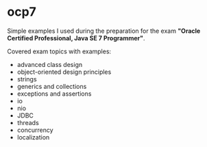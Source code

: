 # ocp7

Simple examples I used during the preparation for the exam **"Oracle Certified Professional, Java SE 7 Programmer"**.


Covered exam topics with examples:
* advanced class design
* object-oriented design principles
* strings
* generics and collections
* exceptions and assertions
* io
* nio
* JDBC
* threads
* concurrency
* localization
